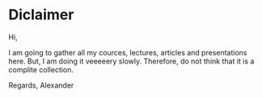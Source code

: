 # Diclaimer
Hi,

I am going to gather all my cources, lectures, articles and presentations here. But, I am doing it veeeeery slowly.
Therefore, do not think that it is a complite collection.

Regards,
Alexander
